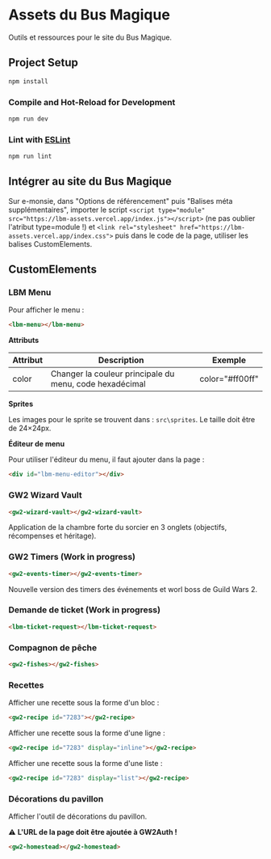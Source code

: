 # Assets du Bus Magique

Outils et ressources pour le site du Bus Magique.

## Project Setup

```sh
npm install
```

### Compile and Hot-Reload for Development

```sh
npm run dev
```

### Lint with [ESLint](https://eslint.org/)

```sh
npm run lint
```

## Intégrer au site du Bus Magique

Sur e-monsie, dans "Options de référencement" puis "Balises méta supplémentaires", importer le script `<script type="module" src="https://lbm-assets.vercel.app/index.js"></script>`
(ne pas oublier l'atribut type=module !) et `<link rel="stylesheet" href="https://lbm-assets.vercel.app/index.css">` puis dans le code de la page, utiliser les balises CustomElements.

## CustomElements

### LBM Menu

Pour afficher le menu :

```html
<lbm-menu></lbm-menu>
```

**Attributs**

| Attribut | Description                                             | Exemple         |
| -------- | ------------------------------------------------------- | --------------- |
| color    | Changer la couleur principale du menu, code hexadécimal | color="#ff00ff" |

**Sprites**

Les images pour le sprite se trouvent dans : `src\sprites`. Le taille doit être de 24&times;24px.

**Éditeur de menu**

Pour utiliser l'éditeur du menu, il faut ajouter dans la page :

```html
<div id="lbm-menu-editor"></div>
```

### GW2 Wizard Vault

```html
<gw2-wizard-vault></gw2-wizard-vault>
```

Application de la chambre forte du sorcier en 3 onglets (objectifs, récompenses et héritage).

### GW2 Timers (Work in progress)

```html
<gw2-events-timer></gw2-events-timer>
```

Nouvelle version des timers des événements et worl boss de Guild Wars 2.

### Demande de ticket (Work in progress)

```html
<lbm-ticket-request></lbm-ticket-request>
```

### Compagnon de pêche

```html
<gw2-fishes></gw2-fishes>
```

### Recettes

Afficher une recette sous la forme d'un bloc :

```html
<gw2-recipe id="7283"></gw2-recipe>
```

Afficher une recette sous la forme d'une ligne :

```html
<gw2-recipe id="7283" display="inline"></gw2-recipe>
```

Afficher une recette sous la forme d'une liste :

```html
<gw2-recipe id="7283" display="list"></gw2-recipe>
```

### Décorations du pavillon

Afficher l'outil de décorations du pavillon.

⚠️ **L'URL de la page doit être ajoutée à GW2Auth !**

```html
<gw2-homestead></gw2-homestead>
```
